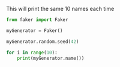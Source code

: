 
This will print the same 10 names each time
```python   
from faker import Faker

myGenerator = Faker()

myGenerator.random.seed(42)

for i in range(10):
    print(myGenerator.name())
```
